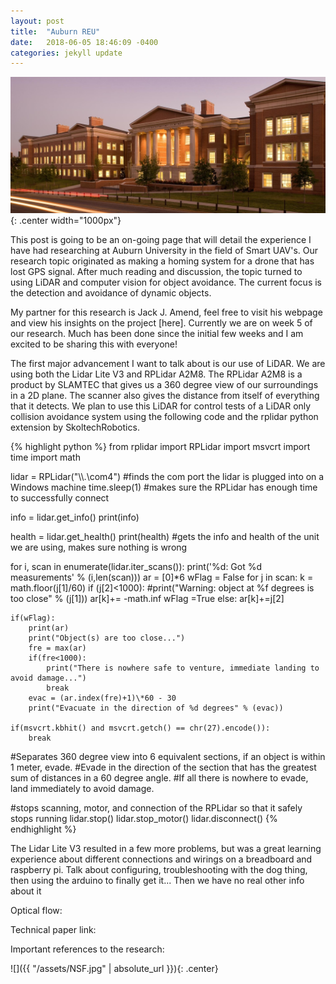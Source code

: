 ```yaml
---
layout: post
title:  "Auburn REU"
date:   2018-06-05 18:46:09 -0400
categories: jekyll update
---
```


![Auburn University](/assets/camp.jpg){: .center width="1000px"}

This post is going to be an on-going page that will detail the experience I have had researching at Auburn University in the field of Smart UAV's. Our research topic originated as making a homing system for a drone that has lost GPS signal. After much reading and discussion, the topic turned to using LiDAR and computer vision for object avoidance. The current focus is the detection and avoidance of dynamic objects.

My partner for this research is Jack J. Amend, feel free to visit his webpage and view his insights on the project [here].
Currently we are on week 5 of our research. Much has been done since the initial few weeks and I am excited to be sharing this with everyone!

The first major advancement I want to talk about is our use of LiDAR. We are using both the Lidar Lite V3 and RPLidar A2M8. The RPLidar A2M8 is a product by SLAMTEC that gives us a 360 degree view of our surroundings in a 2D plane. The scanner also gives the distance from itself of everything that it detects. We plan to use this LiDAR for control tests of a LiDAR only collision avoidance system using the following code and the rplidar python extension by SkoltechRobotics.

{% highlight python %}
from rplidar import RPLidar
import msvcrt
import time
import math

lidar = RPLidar("\\\\.\\com4")
#finds the com port the lidar is plugged into on a Windows machine
time.sleep(1)
#makes sure the RPLidar has enough time to successfully connect

info = lidar.get_info()
print(info)

health = lidar.get_health()
print(health)
#gets the info and health of the unit we are using, makes sure nothing is wrong

for i, scan in enumerate(lidar.iter_scans()):
    print('%d: Got %d measurements' % (i,len(scan)))
    ar = [0]\*6
    wFlag = False
    for j in scan:
        k = math.floor(j[1]/60)
        if (j[2]<1000):
            #print("Warning: object at %f degrees is too close" % (j[1]))
            ar[k]+= -math.inf
            wFlag =True
        else:
            ar[k]+=j[2]

    if(wFlag):
        print(ar)
        print("Object(s) are too close...")
        fre = max(ar)
        if(fre<1000):
            print("There is nowhere safe to venture, immediate landing to avoid damage...")
            break
        evac = (ar.index(fre)+1)\*60 - 30
        print("Evacuate in the direction of %d degrees" % (evac))

    if(msvcrt.kbhit() and msvcrt.getch() == chr(27).encode()):
        break
#Separates 360 degree view into 6 equivalent sections, if an object is within 1 meter, evade.
#Evade in the direction of the section that has the greatest sum of distances in a 60 degree angle.
#If all there is nowhere to evade, land immediately to avoid damage.

#stops scanning, motor, and connection of the RPLidar so that it safely stops running
lidar.stop()
lidar.stop_motor()
lidar.disconnect()
{% endhighlight %}

The Lidar Lite V3 resulted in a few more problems, but was a great learning experience about different connections and wirings on a breadboard and raspberry pi.
Talk about configuring, troubleshooting with the dog thing, then using the arduino to finally get it... Then we have no real other info about it

Optical flow:

Technical paper link:

Important references to the research:

![]({{ "/assets/NSF.jpg" | absolute_url }}){: .center}
